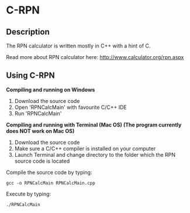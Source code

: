 # C-RPN

## Description 
The RPN calculator is written mostly in C++ with a hint of C. 

Read more about RPN calculator here: http://www.calculator.org/rpn.aspx

## Using C-RPN
**Compiling and running on Windows**

1. Download the source code
2. Open 'RPNCalcMain' with favourite C/C++ IDE
3. Run 'RPNCalcMain'

**Compiling and running with Terminal (Mac OS) (The program currently does NOT work on Mac OS)**

1. Download the source code
2. Make sure a C/C++ compiler is installed on your computer
3. Launch Terminal and change directory to the folder which the RPN source code is located

Compile the source code by typing:

    gcc -o RPNCalcMain RPNCalcMain.cpp

Execute by typing:

    ./RPNCalcMain
